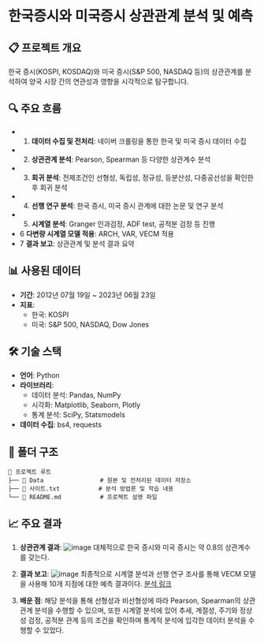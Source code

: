 # 한국증시와 미국증시 상관관계 분석 및 예측

## 📋 프로젝트 개요
한국 증시(KOSPI, KOSDAQ)와 미국 증시(S&P 500, NASDAQ 등)의 상관관계를 분석하여 양국 시장 간의 연관성과 영향을 시각적으로 탐구합니다.

## 🔍 주요 흐름
- 1. **데이터 수집 및 전처리**: 네이버 크롤링을 통한 한국 및 미국 증시 데이터 수집
- 2. **상관관계 분석**: Pearson, Spearman 등 다양한 상관계수 분석
- 3. **회귀 분석**: 전제조건인 선형성, 독립성, 정규성, 등분산성, 다중공선성을 확인한 후 회귀 분석
- 4. **선행 연구 분석**: 한국 증시, 미국 증시 관계에 대한 논문 및 연구 분석
- 5. **시계열 분석**: Granger 인과검정, ADF test, 공적분 검정 등 진행 
- 6  **다변량 시계열 모델 적용**: ARCH, VAR, VECM 적용
- 7  **결과 보고**: 상관관계 및 분석 결과 요약

## 📊 사용된 데이터
- **기간**: 2012년 07월 19일 ~ 2023년 06월 23일
- **지표**:
  - 한국: KOSPI
  - 미국: S&P 500, NASDAQ, Dow Jones

## 🛠️ 기술 스택
- **언어**: Python
- **라이브러리**: 
  - 데이터 분석: Pandas, NumPy
  - 시각화: Matplotlib, Seaborn, Plotly
  - 통계 분석: SciPy, Statsmodels
- **데이터 수집**: bs4, requests

## 📂 폴더 구조
```
📁 프로젝트 루트
├── 📁 Data                # 원본 및 전처리된 데이터 저장소
├── 📄 사이트.txt           # 분석 방법론 및 학습 내용
└── 📄 README.md           # 프로젝트 설명 파일
```

## 📈 주요 결과
1. **상관관계 결과**:
  ![image](https://github.com/user-attachments/assets/7285762d-21e2-4f85-83d1-ef81987db2b6)
  대체적으로 한국 증시와 미국 증시는 약 0.8의 상관계수를 갖는다.

2. **결과 보고**:
  ![image](https://github.com/user-attachments/assets/a34118bb-26fd-444d-99cd-c0b40a8071a4)
  최종적으로 시계열 분석과 선행 연구 조사를 통해 VECM 모델을 사용해 10개 지점에 대한 예측 결과이다.
  [분석 링크](https://blog.naver.com/mae_seok/223144765209)
  
3. **배운 점**:
  해당 분석을 통해 선형성과 비선형성에 따라 Pearson, Spearman의 상관관계 분석을 수행할 수 있으며,
  또한 시계열 분석에 있어 추세, 계절성, 주기와 정상성 검정, 공적분 관계 등의 조건을 확인하며
  통계적 분석에 입각한 데이터 분석을 수행할 수 있었다.  
  

  


